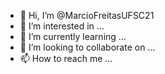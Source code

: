 - 👋 Hi, I’m @MarcioFreitasUFSC21
- 👀 I’m interested in ...
- 🌱 I’m currently learning ...
- 💞️ I’m looking to collaborate on ...
- 📫 How to reach me ...

<!---
Hello, my name is Márcio Freitas and I am a Master Course Student at Santa Catarina Federal University. I am building my career as a systems analyst and developer for embedded systems and Data Science. ✨ special ✨ repository because its `README.md` (this file) appears on your GitHub profile.

--->
